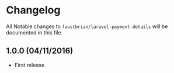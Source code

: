 # Changelog

All Notable changes to `faustbrian/laravel-payment-details` will be documented in this file.

## 1.0.0 (04/11/2016)
- First release
